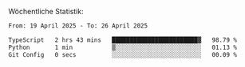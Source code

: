
Wöchentliche Statistik:
<!--START_SECTION:waka-->

```txt
From: 19 April 2025 - To: 26 April 2025

TypeScript   2 hrs 43 mins   ████████████████████████▓   98.79 %
Python       1 min           ▒░░░░░░░░░░░░░░░░░░░░░░░░   01.13 %
Git Config   0 secs          ░░░░░░░░░░░░░░░░░░░░░░░░░   00.09 %
```

<!--END_SECTION:waka-->
